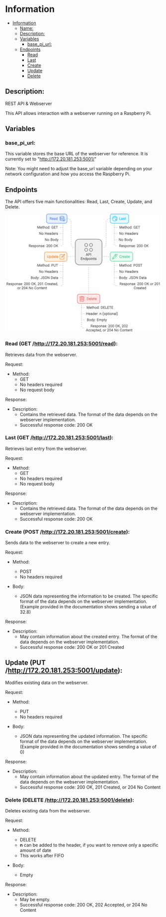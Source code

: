 # Information

- [Information](#information)
  * [Name:](#name-)
  * [Description:](#description-)
  * [Variables](#variables)
    + [base_pi_url:](#base_pi_url-)
  * [Endpoints](#endpoints)
    + [Read](#read--get--http---17220181253-5001-read--)
    + [Last](#last--get--http---17220181253-5001-last--)
    + [Create](#create--post--http---17220181253-5001-create--)
    + [Update](#update--put--http---17220181253-5001-update--)
    + [Delete](#delete--delete--http---17220181253-5001-delete--)

## Description: 

REST API & Webserver

This API allows interaction with a webserver running on a Raspberry Pi.

## Variables

### base_pi_url:

This variable stores the base URL of the webserver for reference. It is currently set to "http://172.20.181.253:5001/"

Note: You might need to adjust the base_url variable depending on your network configuration and how you access the Raspberry Pi.

## Endpoints

The API offers five main functionalities: Read, Last, Create, Update, and Delete.

![API](res/APl.png)

### Read (GET /http://172.20.181.253:5001/read):

Retrieves data from the webserver.

Request:
- Method:
    * GET
    * No headers required
    * No request body

Response:
- Description:
    * Contains the retrieved data. The format of the data depends on the webserver implementation.
    * Successful response code: 200 OK


### Last (GET /http://172.20.181.253:5001/last):

Retrieves last entry from the webserver.

Request:
- Method:
    * GET
    * No headers required
    * No request body

Response:
- Description:
    * Contains the retrieved data. The format of the data depends on the webserver implementation.
    * Successful response code: 200 OK


### Create (POST /http://172.20.181.253:5001/create):

Sends data to the webserver to create a new entry.

Request:
- Method:
    * POST
    * No headers required

- Body:
    * JSON data representing the information to be created. The specific format of the data depends on the webserver implementation. (Example provided in the documentation shows sending a value of 32.8)

Response:
- Description:
    * May contain information about the created entry. The format of the data depends on the webserver implementation.
    * Successful response code: 200 OK or 201 Created


## Update (PUT /http://172.20.181.253:5001/update):

Modifies existing data on the webserver.

Request:
- Method: 
    * PUT
    * No headers required

- Body:
    * JSON data representing the updated information. The specific format of the data depends on the webserver implementation. (Example provided in the documentation shows sending a value of 0)

Response:
- Description:
    * May contain information about the updated entry. The format of the data depends on the webserver implementation.
    * Successful response code: 200 OK, 201 Created, or 204 No Content


### Delete (DELETE /http://172.20.181.253:5001/delete):

Deletes existing data from the webserver.

Request:
- Method: 
    * DELETE
    * **n** can be added to the header, if you want to remove only a specific amount of date
    * This works after FIFO

- Body:
    * Empty

Response:
- Description: 
    * May be empty.
    * Successful response code: 200 OK, 202 Accepted, or 204 No Content
